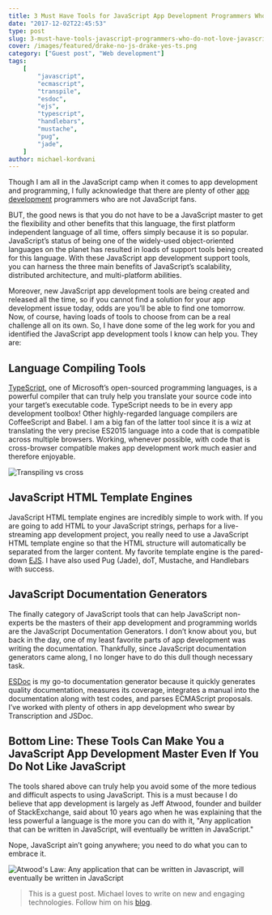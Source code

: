 ```yaml
---
title: 3 Must Have Tools for JavaScript App Development Programmers Who Do NOT Love JavaScript
date: "2017-12-02T22:45:53"
type: post
slug: 3-must-have-tools-javascript-programmers-who-do-not-love-javascript
cover: /images/featured/drake-no-js-drake-yes-ts.png
category: ["Guest post", "Web development"]
tags:
    [
        "javascript",
        "ecmascript",
        "transpile",
        "esdoc",
        "ejs",
        "typescript",
        "handlebars",
        "mustache",
        "pug",
        "jade",
    ]
author: michael-kordvani
---
```


Though I am all in the JavaScript camp when it comes to app development and programming, I fully acknowledge that there are plenty of other [ app development](https://fueled.com/services/) programmers who are not JavaScript fans.

<!--more-->

BUT, the good news is that you do not have to be a JavaScript master to get the flexibility and other benefits that this language, the first platform independent language of all time, offers simply because it is so popular. JavaScript’s status of being one of the widely-used object-oriented languages on the planet has resulted in loads of support tools being created for this language. With these JavaScript app development support tools, you can harness the three main benefits of JavaScript’s scalability, distributed architecture, and multi-platform abilities.

Moreover, new JavaScript app development tools are being created and released all the time, so if you cannot find a solution for your app development issue today, odds are you’ll be able to find one tomorrow. Now, of course, having loads of tools to choose from can be a real challenge all on its own. So, I have done some of the leg work for you and identified the JavaScript app development tools I know can help you. They are:

## Language Compiling Tools

[TypeScript](https://www.typescriptlang.org/), one of Microsoft’s open-sourced programming languages, is a powerful compiler that can truly help you translate your source code into your target’s executable code. TypeScript needs to be in every app development toolbox! Other highly-regarded language compilers are CoffeeScript and Babel. I am a big fan of the latter tool since it is a wiz at translating the very precise ES2015 language into a code that is compatible across multiple browsers. Working, whenever possible, with code that is cross-browser compatible makes app development work much easier and therefore enjoyable.

![Transpiling vs cross](../images/compiler-like-tools-js.png)

## JavaScript HTML Template Engines

JavaScript HTML template engines are incredibly simple to work with. If you are going to add HTML to your JavaScript strings, perhaps for a live-streaming app development project, you really need to use a JavaScript HTML template engine so that the HTML structure will automatically be separated from the larger content. My favorite template engine is the pared-down [EJS](http://ejs.co/). I have also used Pug (Jade), doT, Mustache, and Handlebars with success.

## JavaScript Documentation Generators

The finally category of JavaScript tools that can help JavaScript non-experts be the masters of their app development and programming worlds are the JavaScript Documentation Generators. I don’t know about you, but back in the day, one of my least favorite parts of app development was writing the documentation. Thankfully, since JavaScript documentation generators came along, I no longer have to do this dull though necessary task.

[ESDoc](https://esdoc.org/) is my go-to documentation generator because it quickly generates quality documentation, measures its coverage, integrates a manual into the documentation along with test codes, and parses ECMAScript proposals. I’ve worked with plenty of others in app development who swear by Transcription and JSDoc.

## Bottom Line: These Tools Can Make You a JavaScript App Development Master Even If You Do Not Like JavaScript

The tools shared above can truly help you avoid some of the more tedious and difficult aspects to using JavaScript. This is a must because I do believe that app development is largely as Jeff Atwood, founder and builder of StackExchange, said about 10 years ago when he was explaining that the less powerful a language is the more you can do with it, "Any application that can be written in JavaScript, will eventually be written in JavaScript."

Nope, JavaScript ain’t going anywhere; you need to do what you can to embrace it.

![Atwood's Law: Any application that can be written in Javascript, will eventually be written in JavaScript](../images/atwoods-law.png)

> This is a guest post. Michael loves to write on new and engaging technologies. Follow him on his [blog](https://fueled.com/blog).
